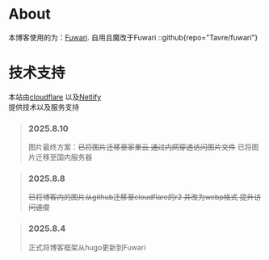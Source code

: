 # About

本博客使用的为：[Fuwari](https://github.com/Tavre/fuwari).
自用且魔改于Fuwari
::github{repo="Tavre/fuwari"}



# 技术支持

本站由[cloudflare](https://www.cloudflare.com/)
以及[Netlify](https://www.netlify.com/)
<br>提供技术以及服务支持

> ### 2025.8.10
> 
> 图片最终方案：~~已将图片迁移至家里云 通过内网穿透访问图片文件~~ 已将图片迁移至国内服务器

> ### 2025.8.8
> 
> ~~已将博客内的图片从github迁移至cloudflare的r2 并改为webp格式 提升访问速度~~

> ### 2025.8.4
> 
> 正式将博客框架从hugo更新到Fuwari